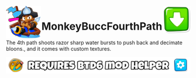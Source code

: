 <a href="https://github.com/MrGoopyDrawers/MonkeyBuccFourthPath/releases/download/1.0.0/MonkeyBuccFourthPath.dll">
    <img align="left" alt="Icon" height="90" src="Icon.png">
    <img align="right" alt="Download" height="75" src="https://raw.githubusercontent.com/gurrenm3/BTD-Mod-Helper/master/BloonsTD6%20Mod%20Helper/Resources/DownloadBtn.png">
</a>

<h1 align="center">MonkeyBuccFourthPath</h1>

The 4th path shoots razor sharp water bursts to push back and decimate bloons., and it comes with custom textures.

[![Requires BTD6 Mod Helper](https://raw.githubusercontent.com/gurrenm3/BTD-Mod-Helper/master/banner.png)](https://github.com/gurrenm3/BTD-Mod-Helper#readme)
